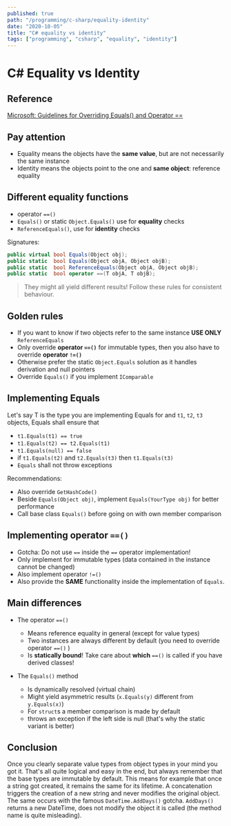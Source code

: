 ```yaml
---
published: true
path: "/programming/c-sharp/equality-identity"
date: "2020-10-05"
title: "C# equality vs identity"
tags: ["programming", "csharp", "equality", "identity"]
---
```


# C# Equality vs Identity

## Reference

[Microsoft: Guidelines for Overriding Equals() and Operator ==](http://msdn.microsoft.com/en-us/library/ms173147.aspx)

## Pay attention

* Equality means the objects have the **same value**, but are not necessarily the same instance
* Identity means the objects point to the one and **same object**: reference equality

## Different equality functions

* operator `==()`
* `Equals()` or static `Object.Equals()` use for **equality** checks
* `ReferenceEquals()`, use for **identity** checks

Signatures:

```csharp
public virtual bool Equals(Object obj);
public static  bool Equals(Object objA, Object objB);
public static  bool ReferenceEquals(Object objA, Object objB);
public static  bool operator ==(T objA, T objB);
```

> They might all yield different results! Follow these rules for consistent behaviour.

## Golden rules

* If you want to know if two objects refer to the same instance **USE ONLY** `ReferenceEquals`
* Only override **operator `==()`** for immutable types, then you also have to override **operator `!=()`**
* Otherwise prefer the static `Object.Equals` solution as it handles derivation and null pointers
* Override `Equals()` if you implement `IComparable`

## Implementing Equals

Let's say T is the type you are implementing Equals for and `t1`, `t2`, `t3` objects, Equals shall ensure that

* `t1.Equals(t1) == true`
* `t1.Equals(t2) == t2.Equals(t1)`
* `t1.Equals(null) == false`
* if `t1.Equals(t2)` and `t2.Equals(t3)` then `t1.Equals(t3)`
* `Equals` shall not throw exceptions

Recommendations:

* Also override `GetHashCode()`
* Beside `Equals(Object obj)`, implement `Equals(YourType obj)` for better performance
* Call base class `Equals()` before going on with own member comparison

## Implementing operator `==()`

* Gotcha: Do not use `==` inside the `==` operator implementation!
* Only implement for immutable types (data contained in the instance cannot be changed)
* Also implement operator `!=()`
* Also provide the **SAME** functionality inside the implementation of `Equals`.

## Main differences

* The operator `==()`
  * Means reference equality in general (except for value types)
  * Two instances are always different by default (you need to override operator `==()` )
  * Is **statically bound**! Take care about **which** `==()` is called if you have derived classes!

* The `Equals()` method
  * Is dynamically resolved (virtual chain)
  * Might yield asymmetric results (`x.Equals(y)` different from `y.Equals(x)`)
  * For `struct`s a member comparison is made by default
  * throws an exception if the left side is null (that's why the static variant is better)

## Conclusion

Once you clearly separate value types from object types in your mind you got it. That's all quite logical and easy in the end, but always remember that the base types are immutable by default. This means for example that once a string got created, it remains the same for its lifetime. A concatenation triggers the creation of a new string and never modifies the original object. The same occurs with the famous `DateTime.AddDays()` gotcha. `AddDays()` returns a new DateTime, does not modify the object it is called (the method name is quite misleading).
